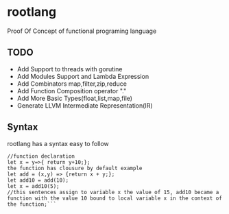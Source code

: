 # rootlang

Proof Of Concept of functional programing language 

## TODO

* Add Support to threads with gorutine
* Add Modules Support and Lambda Expression
* Add Combinators map,filter,zip,reduce
* Add Function Composition operator "."
* Add More Basic Types(float,list,map,file)
* Generate LLVM Intermediate Representation(IR)

## Syntax
rootlang has a syntax easy to follow
```rootlang
//function declaration
let x = y=>{ return y+10;};
the function has clousure by default example
let add = (x,y) => {return x + y;};
let add10 = add(10);
let x = add10(5);
//this sentences assign to variable x the value of 15, add10 became a function with the value 10 bound to local variable x in the context of the function;```
